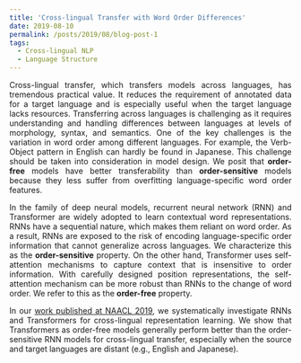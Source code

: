 ```yaml
---
title: 'Cross-lingual Transfer with Word Order Differences'
date: 2019-08-10
permalink: /posts/2019/08/blog-post-1
tags:
  - Cross-lingual NLP
  - Language Structure
---
```


<p align="justify">
</p>

<p align="justify">
  Cross-lingual transfer, which transfers models across languages, has tremendous practical value. It reduces the requirement of annotated data for a target language and is especially useful when the target language lacks resources. Transferring across languages is challenging as it requires understanding and handling differences between languages at levels of morphology, syntax, and semantics. One of the key challenges is the variation in word order among different languages. For example, the Verb-Object pattern in English can hardly be found in Japanese. This challenge should be taken into consideration in model design. We posit that <b>order-free</b> models have better transferability than <b>order-sensitive</b> models because they less suffer from overfitting language-specific word order features. 
</p>

<p align="justify">
  In the family of deep neural models, recurrent neural network (RNN) and Transformer are widely adopted to learn contextual word representations. RNNs have a sequential nature, which makes them reliant on word order. As a result, RNNs are exposed to the risk of encoding language-specific order information that cannot generalize across languages. We characterize this as the <b>order-sensitive</b> property. On the other hand, Transformer uses self-attention mechanisms to capture context that is insensitive to order information. With carefully designed position representations, the self-attention mechanism can be more robust than RNNs to the change of word order. We refer to this as the <b>order-free</b> property.
</p>

<p align="justify">
  In our <a href="https://aclanthology.org/N19-1253/" target="_blank">work published at NAACL 2019</a>, we systematically investigate RNNs and Transformers for cross-lingual representation learning. We show that Transformers as order-free models generally perform better than the order-sensitive RNN models for cross-lingual transfer, especially when the source and target languages are distant (e.g., English and Japanese). 
</p>

  
